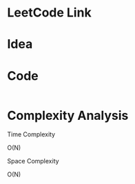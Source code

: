 # LeetCode Link



# Idea



# Code

```java

```

# Complexity Analysis

Time Complexity

O(N)

Space Complexity

O(N)
